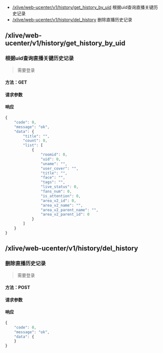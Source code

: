 <!-- package=live.webucenter.v1 -->
- [/xlive/web-ucenter/v1/history/get_history_by_uid](#xliveweb-ucenterv1historyget_history_by_uid)  根据uid查询直播关键历史记录
- [/xlive/web-ucenter/v1/history/del_history](#xliveweb-ucenterv1historydel_history)  删除直播历史记录

## /xlive/web-ucenter/v1/history/get_history_by_uid
### 根据uid查询直播关键历史记录

> 需要登录

#### 方法：GET

#### 请求参数


#### 响应

```javascript
{
    "code": 0,
    "message": "ok",
    "data": {
        "title": "",
        "count": 0,
        "list": [
            {
                "roomid": 0,
                "uid": 0,
                "uname": "",
                "user_cover": "",
                "title": "",
                "face": "",
                "tags": "",
                "live_status": 0,
                "fans_num": 0,
                "is_attention": 0,
                "area_v2_id": 0,
                "area_v2_name": "",
                "area_v2_parent_name": "",
                "area_v2_parent_id": 0
            }
        ]
    }
}
```


## /xlive/web-ucenter/v1/history/del_history
### 删除直播历史记录

> 需要登录

#### 方法：POST

#### 请求参数


#### 响应

```javascript
{
    "code": 0,
    "message": "ok",
    "data": {
    }
}
```

